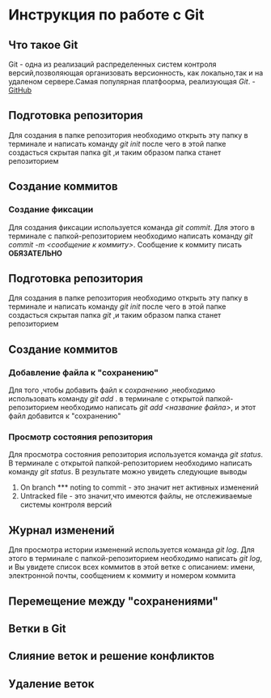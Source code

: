# Инструкция по работе с Git

## Что такое Git
Git - одна из реализаций распределенных систем контроля версий,позволяющая организовать версионность, как локально,так и на удаленом сервере.Самая популярная платфоорма, реализующая *Git*. - [GitHub](http://github.com)

## Подготовка репозитория
Для создания в папке репозитория необходимо открыть эту папку в терминале и написать команду *git init* после чего в этой папке создасться скрытая папка git ,и таким образом папка станет репозиторием
## Создание коммитов

### Создание фиксации
Для создания фиксации используется команда *git commit*. Для этого в терминале с папкой-репозиторием необходимо написать команду *git commit -m <сообщение к коммиту>*. Сообщение к коммиту писать **ОБЯЗАТЕЛЬНО**

## Подготовка репозитория
Для создания в папке репозитория необходимо открыть эту папку в терминале и написать команду *git init* после чего в этой папке создасться скрытая папка *git* ,и таким образом папка станет репозиторием

## Создание коммитов

### Добавление файла к "сохранению"
Для того ,чтобы добавить файл к *сохранению* ,необходимо использовать команду *git add* . в терминале с открытой папкой-репозиторием необходимо написать *git add <название файла>*, и этот файл добавится к "сохранению"

### Просмотр состояния репозитория
Для просмотра состояния репозитория используется команда *git status*. В терминале с открытой папкой-репозиторием необходимо написать команду *git status*. В результате можно увидеть следующие выводы
1. On branch *** noting to commit - это значит нет активных изменений
2. Untracked file - это значит,что имеются файлы, не отслеживаемые системы контроля версий

## Журнал изменений
Для просмотра истории изменений используется команда *git log*. Для этого в терминале с папкой-репозиторием необходимо написать *git log*, и Вы увидете список всех коммитов в этой ветке с описанием: имени, электронной почты, сообщением к коммиту и номером коммита

## Перемещение между "сохранениями"


## Ветки в Git

## Слияние веток и решение конфликтов

## Удаление веток